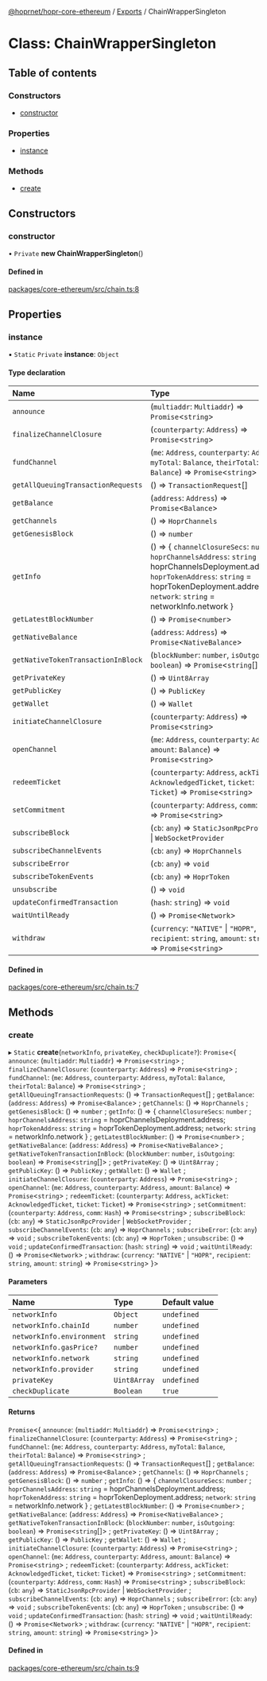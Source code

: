 [@hoprnet/hopr-core-ethereum](../README.md) / [Exports](../modules.md) / ChainWrapperSingleton

# Class: ChainWrapperSingleton

## Table of contents

### Constructors

- [constructor](ChainWrapperSingleton.md#constructor)

### Properties

- [instance](ChainWrapperSingleton.md#instance)

### Methods

- [create](ChainWrapperSingleton.md#create)

## Constructors

### constructor

• `Private` **new ChainWrapperSingleton**()

#### Defined in

[packages/core-ethereum/src/chain.ts:8](https://github.com/hoprnet/hoprnet/blob/master/packages/core-ethereum/src/chain.ts#L8)

## Properties

### instance

▪ `Static` `Private` **instance**: `Object`

#### Type declaration

| Name | Type |
| :------ | :------ |
| `announce` | (`multiaddr`: `Multiaddr`) => `Promise`<`string`\> |
| `finalizeChannelClosure` | (`counterparty`: `Address`) => `Promise`<`string`\> |
| `fundChannel` | (`me`: `Address`, `counterparty`: `Address`, `myTotal`: `Balance`, `theirTotal`: `Balance`) => `Promise`<`string`\> |
| `getAllQueuingTransactionRequests` | () => `TransactionRequest`[] |
| `getBalance` | (`address`: `Address`) => `Promise`<`Balance`\> |
| `getChannels` | () => `HoprChannels` |
| `getGenesisBlock` | () => `number` |
| `getInfo` | () => { `channelClosureSecs`: `number` ; `hoprChannelsAddress`: `string` = hoprChannelsDeployment.address; `hoprTokenAddress`: `string` = hoprTokenDeployment.address; `network`: `string` = networkInfo.network } |
| `getLatestBlockNumber` | () => `Promise`<`number`\> |
| `getNativeBalance` | (`address`: `Address`) => `Promise`<`NativeBalance`\> |
| `getNativeTokenTransactionInBlock` | (`blockNumber`: `number`, `isOutgoing`: `boolean`) => `Promise`<`string`[]\> |
| `getPrivateKey` | () => `Uint8Array` |
| `getPublicKey` | () => `PublicKey` |
| `getWallet` | () => `Wallet` |
| `initiateChannelClosure` | (`counterparty`: `Address`) => `Promise`<`string`\> |
| `openChannel` | (`me`: `Address`, `counterparty`: `Address`, `amount`: `Balance`) => `Promise`<`string`\> |
| `redeemTicket` | (`counterparty`: `Address`, `ackTicket`: `AcknowledgedTicket`, `ticket`: `Ticket`) => `Promise`<`string`\> |
| `setCommitment` | (`counterparty`: `Address`, `comm`: `Hash`) => `Promise`<`string`\> |
| `subscribeBlock` | (`cb`: `any`) => `StaticJsonRpcProvider` \| `WebSocketProvider` |
| `subscribeChannelEvents` | (`cb`: `any`) => `HoprChannels` |
| `subscribeError` | (`cb`: `any`) => `void` |
| `subscribeTokenEvents` | (`cb`: `any`) => `HoprToken` |
| `unsubscribe` | () => `void` |
| `updateConfirmedTransaction` | (`hash`: `string`) => `void` |
| `waitUntilReady` | () => `Promise`<`Network`\> |
| `withdraw` | (`currency`: ``"NATIVE"`` \| ``"HOPR"``, `recipient`: `string`, `amount`: `string`) => `Promise`<`string`\> |

#### Defined in

[packages/core-ethereum/src/chain.ts:7](https://github.com/hoprnet/hoprnet/blob/master/packages/core-ethereum/src/chain.ts#L7)

## Methods

### create

▸ `Static` **create**(`networkInfo`, `privateKey`, `checkDuplicate?`): `Promise`<{ `announce`: (`multiaddr`: `Multiaddr`) => `Promise`<`string`\> ; `finalizeChannelClosure`: (`counterparty`: `Address`) => `Promise`<`string`\> ; `fundChannel`: (`me`: `Address`, `counterparty`: `Address`, `myTotal`: `Balance`, `theirTotal`: `Balance`) => `Promise`<`string`\> ; `getAllQueuingTransactionRequests`: () => `TransactionRequest`[] ; `getBalance`: (`address`: `Address`) => `Promise`<`Balance`\> ; `getChannels`: () => `HoprChannels` ; `getGenesisBlock`: () => `number` ; `getInfo`: () => { `channelClosureSecs`: `number` ; `hoprChannelsAddress`: `string` = hoprChannelsDeployment.address; `hoprTokenAddress`: `string` = hoprTokenDeployment.address; `network`: `string` = networkInfo.network } ; `getLatestBlockNumber`: () => `Promise`<`number`\> ; `getNativeBalance`: (`address`: `Address`) => `Promise`<`NativeBalance`\> ; `getNativeTokenTransactionInBlock`: (`blockNumber`: `number`, `isOutgoing`: `boolean`) => `Promise`<`string`[]\> ; `getPrivateKey`: () => `Uint8Array` ; `getPublicKey`: () => `PublicKey` ; `getWallet`: () => `Wallet` ; `initiateChannelClosure`: (`counterparty`: `Address`) => `Promise`<`string`\> ; `openChannel`: (`me`: `Address`, `counterparty`: `Address`, `amount`: `Balance`) => `Promise`<`string`\> ; `redeemTicket`: (`counterparty`: `Address`, `ackTicket`: `AcknowledgedTicket`, `ticket`: `Ticket`) => `Promise`<`string`\> ; `setCommitment`: (`counterparty`: `Address`, `comm`: `Hash`) => `Promise`<`string`\> ; `subscribeBlock`: (`cb`: `any`) => `StaticJsonRpcProvider` \| `WebSocketProvider` ; `subscribeChannelEvents`: (`cb`: `any`) => `HoprChannels` ; `subscribeError`: (`cb`: `any`) => `void` ; `subscribeTokenEvents`: (`cb`: `any`) => `HoprToken` ; `unsubscribe`: () => `void` ; `updateConfirmedTransaction`: (`hash`: `string`) => `void` ; `waitUntilReady`: () => `Promise`<`Network`\> ; `withdraw`: (`currency`: ``"NATIVE"`` \| ``"HOPR"``, `recipient`: `string`, `amount`: `string`) => `Promise`<`string`\>  }\>

#### Parameters

| Name | Type | Default value |
| :------ | :------ | :------ |
| `networkInfo` | `Object` | `undefined` |
| `networkInfo.chainId` | `number` | `undefined` |
| `networkInfo.environment` | `string` | `undefined` |
| `networkInfo.gasPrice?` | `number` | `undefined` |
| `networkInfo.network` | `string` | `undefined` |
| `networkInfo.provider` | `string` | `undefined` |
| `privateKey` | `Uint8Array` | `undefined` |
| `checkDuplicate` | `Boolean` | `true` |

#### Returns

`Promise`<{ `announce`: (`multiaddr`: `Multiaddr`) => `Promise`<`string`\> ; `finalizeChannelClosure`: (`counterparty`: `Address`) => `Promise`<`string`\> ; `fundChannel`: (`me`: `Address`, `counterparty`: `Address`, `myTotal`: `Balance`, `theirTotal`: `Balance`) => `Promise`<`string`\> ; `getAllQueuingTransactionRequests`: () => `TransactionRequest`[] ; `getBalance`: (`address`: `Address`) => `Promise`<`Balance`\> ; `getChannels`: () => `HoprChannels` ; `getGenesisBlock`: () => `number` ; `getInfo`: () => { `channelClosureSecs`: `number` ; `hoprChannelsAddress`: `string` = hoprChannelsDeployment.address; `hoprTokenAddress`: `string` = hoprTokenDeployment.address; `network`: `string` = networkInfo.network } ; `getLatestBlockNumber`: () => `Promise`<`number`\> ; `getNativeBalance`: (`address`: `Address`) => `Promise`<`NativeBalance`\> ; `getNativeTokenTransactionInBlock`: (`blockNumber`: `number`, `isOutgoing`: `boolean`) => `Promise`<`string`[]\> ; `getPrivateKey`: () => `Uint8Array` ; `getPublicKey`: () => `PublicKey` ; `getWallet`: () => `Wallet` ; `initiateChannelClosure`: (`counterparty`: `Address`) => `Promise`<`string`\> ; `openChannel`: (`me`: `Address`, `counterparty`: `Address`, `amount`: `Balance`) => `Promise`<`string`\> ; `redeemTicket`: (`counterparty`: `Address`, `ackTicket`: `AcknowledgedTicket`, `ticket`: `Ticket`) => `Promise`<`string`\> ; `setCommitment`: (`counterparty`: `Address`, `comm`: `Hash`) => `Promise`<`string`\> ; `subscribeBlock`: (`cb`: `any`) => `StaticJsonRpcProvider` \| `WebSocketProvider` ; `subscribeChannelEvents`: (`cb`: `any`) => `HoprChannels` ; `subscribeError`: (`cb`: `any`) => `void` ; `subscribeTokenEvents`: (`cb`: `any`) => `HoprToken` ; `unsubscribe`: () => `void` ; `updateConfirmedTransaction`: (`hash`: `string`) => `void` ; `waitUntilReady`: () => `Promise`<`Network`\> ; `withdraw`: (`currency`: ``"NATIVE"`` \| ``"HOPR"``, `recipient`: `string`, `amount`: `string`) => `Promise`<`string`\>  }\>

#### Defined in

[packages/core-ethereum/src/chain.ts:9](https://github.com/hoprnet/hoprnet/blob/master/packages/core-ethereum/src/chain.ts#L9)
